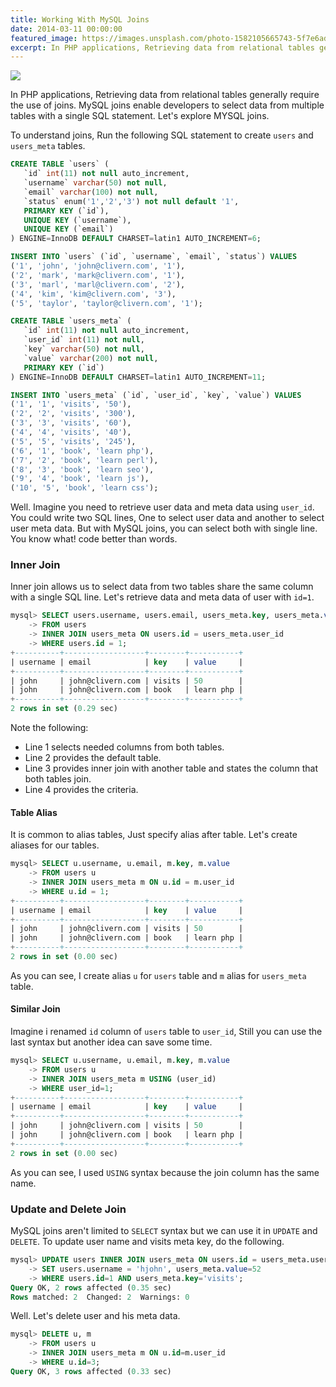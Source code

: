 ```yaml
---
title: Working With MySQL Joins
date: 2014-03-11 00:00:00
featured_image: https://images.unsplash.com/photo-1582105665743-5f7e6ad6d24a?q=90&fm=jpg&w=1000&fit=max
excerpt: In PHP applications, Retrieving data from relational tables generally require the use of joins. MySQL joins enable developers to select data from multiple tables with a single SQL statement. Let's explore MYSQL joins.
---
```


![](https://images.unsplash.com/photo-1582105665743-5f7e6ad6d24a?q=90&fm=jpg&w=1000&fit=max)

In PHP applications, Retrieving data from relational tables generally require the use of joins. MySQL joins enable developers to select data from multiple tables with a single SQL statement. Let's explore MYSQL joins.

To understand joins, Run the following SQL statement to create `users` and `users_meta` tables.

```sql
CREATE TABLE `users` (
   `id` int(11) not null auto_increment,
   `username` varchar(50) not null,
   `email` varchar(100) not null,
   `status` enum('1','2','3') not null default '1',
   PRIMARY KEY (`id`),
   UNIQUE KEY (`username`),
   UNIQUE KEY (`email`)
) ENGINE=InnoDB DEFAULT CHARSET=latin1 AUTO_INCREMENT=6;

INSERT INTO `users` (`id`, `username`, `email`, `status`) VALUES
('1', 'john', 'john@clivern.com', '1'),
('2', 'mark', 'mark@clivern.com', '1'),
('3', 'marl', 'marl@clivern.com', '2'),
('4', 'kim', 'kim@clivern.com', '3'),
('5', 'taylor', 'taylor@clivern.com', '1');

CREATE TABLE `users_meta` (
   `id` int(11) not null auto_increment,
   `user_id` int(11) not null,
   `key` varchar(50) not null,
   `value` varchar(200) not null,
   PRIMARY KEY (`id`)
) ENGINE=InnoDB DEFAULT CHARSET=latin1 AUTO_INCREMENT=11;

INSERT INTO `users_meta` (`id`, `user_id`, `key`, `value`) VALUES
('1', '1', 'visits', '50'),
('2', '2', 'visits', '300'),
('3', '3', 'visits', '60'),
('4', '4', 'visits', '40'),
('5', '5', 'visits', '245'),
('6', '1', 'book', 'learn php'),
('7', '2', 'book', 'learn perl'),
('8', '3', 'book', 'learn seo'),
('9', '4', 'book', 'learn js'),
('10', '5', 'book', 'learn css');
```

Well. Imagine you need to retrieve user data and meta data using `user_id`. You could write two SQL lines, One to select user data and another to select user meta data. But with MySQL joins, you can select both with single line. You know what! code better than words.

### Inner Join

Inner join allows us to select data from two tables share the same column with a single SQL line. Let's retrieve data and meta data of user with `id=1`.

```sql
mysql> SELECT users.username, users.email, users_meta.key, users_meta.value
    -> FROM users
    -> INNER JOIN users_meta ON users.id = users_meta.user_id
    -> WHERE users.id = 1;
+----------+------------------+--------+-----------+
| username | email            | key    | value     |
+----------+------------------+--------+-----------+
| john     | john@clivern.com | visits | 50        |
| john     | john@clivern.com | book   | learn php |
+----------+------------------+--------+-----------+
2 rows in set (0.29 sec)
```

Note the following:

- Line 1 selects needed columns from both tables.
- Line 2 provides the default table.
- Line 3 provides inner join with another table and states the column that both tables join.
- Line 4 provides the criteria.

#### Table Alias

It is common to alias tables, Just specify alias after table. Let's create aliases for our tables.

```sql
mysql> SELECT u.username, u.email, m.key, m.value
    -> FROM users u
    -> INNER JOIN users_meta m ON u.id = m.user_id
    -> WHERE u.id = 1;
+----------+------------------+--------+-----------+
| username | email            | key    | value     |
+----------+------------------+--------+-----------+
| john     | john@clivern.com | visits | 50        |
| john     | john@clivern.com | book   | learn php |
+----------+------------------+--------+-----------+
2 rows in set (0.00 sec)
```

As you can see, I create alias `u` for `users` table and `m` alias for `users_meta` table.

#### Similar Join

Imagine i renamed `id` column of `users` table to `user_id`, Still you can use the last syntax but another idea can save some time.

```sql
mysql> SELECT u.username, u.email, m.key, m.value
    -> FROM users u
    -> INNER JOIN users_meta m USING (user_id)
    -> WHERE user_id=1;
+----------+------------------+--------+-----------+
| username | email            | key    | value     |
+----------+------------------+--------+-----------+
| john     | john@clivern.com | visits | 50        |
| john     | john@clivern.com | book   | learn php |
+----------+------------------+--------+-----------+
2 rows in set (0.00 sec)
```

As you can see, I used `USING` syntax because the join column has the same name.

### Update and Delete Join

MySQL joins aren't limited to `SELECT` syntax but we can use it in `UPDATE` and `DELETE`. To update user name and visits meta key, do the following.

```sql
mysql> UPDATE users INNER JOIN users_meta ON users.id = users_meta.user_id
    -> SET users.username = 'hjohn', users_meta.value=52
    -> WHERE users.id=1 AND users_meta.key='visits';
Query OK, 2 rows affected (0.35 sec)
Rows matched: 2  Changed: 2  Warnings: 0
```

Well. Let's delete user and his meta data.

```sql
mysql> DELETE u, m
    -> FROM users u
    -> INNER JOIN users_meta m ON u.id=m.user_id
    -> WHERE u.id=3;
Query OK, 3 rows affected (0.33 sec)
```